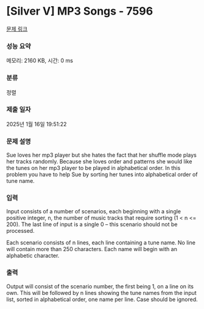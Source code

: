 # [Silver V] MP3 Songs - 7596 

[문제 링크](https://www.acmicpc.net/problem/7596) 

### 성능 요약

메모리: 2160 KB, 시간: 0 ms

### 분류

정렬

### 제출 일자

2025년 1월 16일 19:51:22

### 문제 설명

<p>Sue loves her mp3 player but she hates the fact that her shuffle mode plays her tracks randomly. Because she loves order and patterns she would like the tunes on her mp3 player to be played in alphabetical order. In this problem you have to help Sue by sorting her tunes into alphabetical order of tune name. </p>

### 입력 

 <p>Input consists of a number of scenarios, each beginning with a single positive integer, n, the number of music tracks that require sorting (1 < n <= 200). The last line of input is a single 0 – this scenario should not be processed.</p>

<p>Each scenario consists of n lines, each line containing a tune name. No line will contain more than 250 characters. Each name will begin with an alphabetic character. </p>

### 출력 

 <p>Output will consist of the scenario number, the first being 1, on a line on its own. This will be followed by n lines showing the tune names from the input list, sorted in alphabetical order, one name per line. Case should be ignored. </p>

